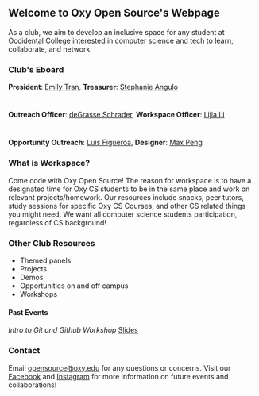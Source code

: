## Welcome to Oxy Open Source's Webpage

As a club, we aim to develop an inclusive space for any student at Occidental College interested in computer science and tech to learn, collaborate, and network.

### Club's Eboard
**President**: [Emily Tran](https://github.com/emilyttran), **Treasurer**: [Stephanie Angulo](https://github.com/angulostephanie)
#
**Outreach Officer**: [deGrasse Schrader](https://github.com/degrasse), **Workspace Officer**: [Lijia Li](https://github.com/Lijia-Li)
#
**Opportunity Outreach**: [Luis Figueroa](https://github.com/figueroaluis), **Designer**: [Max Peng](https://github.com/maxpeng041)

### What is Workspace?

Come code with Oxy Open Source! The reason for workspace is to have a designated time for Oxy CS students to be in the same place and work on relevant projects/homework. Our resources include snacks, peer tutors, study sessions for specific Oxy CS Courses, and other CS related things you might need. We want all computer science students participation, regardless of CS background!

### Other Club Resources
- Themed panels 
- Projects
- Demos
- Opportunities on and off campus
- Workshops


#### Past Events

*Intro to Git and Github Workshop* [Slides](https://github.com/oxy-opensource/intro-to-git-and-github/blob/master/Intro%20to%20Git%20and%20Github%20with%20Oxy%20Open%20Source.pdf)

### Contact

Email [opensource@oxy.edu](opensource@oxy.edu) for any questions or concerns. Visit our [Facebook](https://www.facebook.com/oxyopensourceclub/) and [Instagram](https://www.instagram.com/oxyopensource/) for more information on future events and collaborations!
